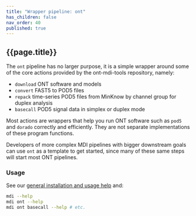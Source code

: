 ```yaml
---
title: "Wrapper pipeline: ont"
has_children: false
nav_order: 40
published: true
---
```


## {{page.title}}

The `ont` pipeline has no larger purpose, it is a simple
wrapper around some of the core actions provided by the 
ont-mdi-tools repository, namely:

- `download` ONT software and models
- `convert` FAST5 to POD5 files
- `repack` time-series POD5 files from MinKnow by channel group for duplex analysis
- `basecall` POD5 signal data in simplex or duplex mode

Most actions are wrappers that
help you run ONT software such as `pod5` and `dorado`
correctly and efficiently. They are not separate implementations
of these program functions. 

Developers of more complex MDI pipelines with bigger downstream goals
can use `ont` as a template to get started, since many of these
same steps will start most ONT pipelines.

### Usage

See our [general installation and usage help](https://wilsontelab.github.io/ont-mdi-tools/docs/30_installation/00_installation.html) and:

```sh
mdi --help
mdi ont --help
mdi ont basecall --help # etc.
```
